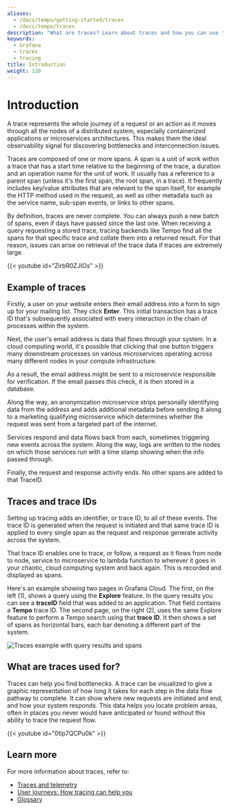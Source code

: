 ```yaml
---
aliases:
  - /docs/tempo/getting-started/traces
  - /docs/tempo/traces
description: "What are traces? Learn about traces and how you can use them."
keywords:
  - Grafana
  - traces
  - tracing
title: Introduction
weight: 120
---
```


# Introduction

A trace represents the whole journey of a request or an action as it moves through all the nodes of a distributed system, especially containerized applications or microservices architectures.
This makes them the ideal observability signal for discovering bottlenecks and interconnection issues.

Traces are composed of one or more spans.
A span is a unit of work within a trace that has a start time relative to the beginning of the trace, a duration and an operation name for the unit of work.
It usually has a reference to a parent span (unless it's the first span, the root span, in a trace).
It frequently includes key/value attributes that are relevant to the span itself, for example the HTTP method used in the request, as well as other metadata such as the service name, sub-span events, or links to other spans.

By definition, traces are never complete. You can always push a new batch of spans, even if days have passed since the last one.
When receiving a query requesting a stored trace, tracing backends like Tempo find all the spans for that specific trace and collate them into a returned result.
For that reason, issues can arise on retrieval of the trace data if traces are extremely large.

<!-- Explanation of traces -->
{{< youtube id="ZirbR0ZJIOs" >}}

## Example of traces

Firstly, a user on your website enters their email address into a form to sign up for your mailing list. They click **Enter**. This initial transaction has a trace ID that's subsequently associated with every interaction in the chain of processes within the system.

Next, the user's email address is data that flows through your system.
In a cloud computing world, it's possible that clicking that one button triggers many downstream processes on various microservices operating across many different nodes in your compute infrastructure. 

As a result, the email address might be sent to a microservice responsible for verification. If the email passes this check, it is then stored in a database.

Along the way, an anonymization microservice strips personally identifying data from the address and adds additional metadata before sending it along to a marketing qualifying microservice which determines whether the request was sent from a targeted part of the internet.

Services respond and data flows back from each, sometimes triggering new events across the system. Along the way, logs are written to the nodes on which those services run with a time stamp showing when the info passed through.

Finally, the request and response activity ends. No other spans are added to that TraceID.

## Traces and trace IDs

Setting up tracing adds an identifier, or trace ID, to all of these events.
The trace ID is generated when the request is initiated and that same trace ID is applied to every single span as the request and response generate activity across the system.

That trace ID enables one to trace, or follow, a request as it flows from node to node, service to microservice to lambda function to wherever it goes in your chaotic, cloud computing system and back again.
This is recorded and displayed as spans.

Here's an example showing two pages in Grafana Cloud. The first, on the left (1), shows a query using the **Explore** feature.
In the query results you can see a **traceID** field that was added to an application. That field contains a **Tempo** trace ID.
The second page, on the right (2), uses the same Explore feature to perform a Tempo search using that **trace ID**.
It then shows a set of spans as horizontal bars, each bar denoting a different part of the system.

![Traces example with query results and spans](/static/img/docs/tempo/screenshot-trace-explore-spans-g10.png)

## What are traces used for?

Traces can help you find bottlenecks.
A trace can be visualized to give a graphic representation of how long it takes for each step in the data flow pathway to complete.
It can show where new requests are initiated and end, and how your system responds.
This data helps you locate problem areas, often in places you never would have anticipated or found without this ability to trace the request flow.

<!-- What traces provide that logs and metrics don't -->
{{< youtube id="0tlp7QCPu0k" >}}

## Learn more

For more information about traces, refer to:

* [Traces and telemetry](telemetry/)
* [User journeys: How tracing can help you](solutions-with-traces/)
* [Glossary](glossary/)